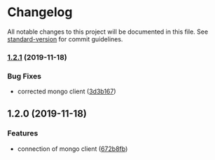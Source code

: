 # Changelog

All notable changes to this project will be documented in this file. See [standard-version](https://github.com/conventional-changelog/standard-version) for commit guidelines.

### [1.2.1](https://github.com/gospime/mongodb-client/compare/v1.2.0...v1.2.1) (2019-11-18)


### Bug Fixes

* corrected mongo client ([3d3b167](https://github.com/gospime/mongodb-client/commit/3d3b167d9edc2d42c1d26371437fcc31727eacf1))

## 1.2.0 (2019-11-18)


### Features

* connection of mongo client ([672b8fb](https://github.com/gospime/mongodb-client/commit/672b8fb408459692d545dd25155c86ef47afc7e7))
